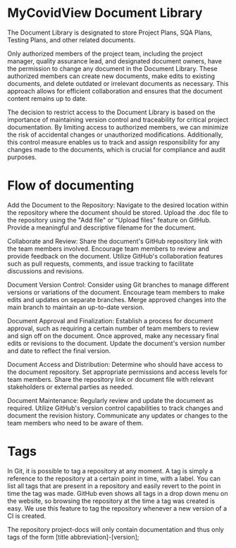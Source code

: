 # MyCovidView Document Library
The Document Library is designated to store Project Plans, SQA Plans, Testing Plans, and other related documents.

Only authorized members of the project team, including the project manager, quality assurance lead, and designated document owners, have the permission to change any document in the Document Library. These authorized members can create new documents, make edits to existing documents, and delete outdated or irrelevant documents as necessary. This approach allows for efficient collaboration and ensures that the document content remains up to date.

The decision to restrict access to the Document Library is based on the importance of maintaining version control and traceability for critical project documentation. By limiting access to authorized members, we can minimize the risk of accidental changes or unauthorized modifications. Additionally, this control measure enables us to track and assign responsibility for any changes made to the documents, which is crucial for compliance and audit purposes.


# Flow of documenting

Add the Document to the Repository:
Navigate to the desired location within the repository where the document should be stored.
Upload the .doc file to the repository using the "Add file" or "Upload files" feature on GitHub.
Provide a meaningful and descriptive filename for the document.

Collaborate and Review:
Share the document's GitHub repository link with the team members involved.
Encourage team members to review and provide feedback on the document.
Utilize GitHub's collaboration features such as pull requests, comments, and issue tracking to facilitate discussions and revisions.

Document Version Control:
Consider using Git branches to manage different versions or variations of the document.
Encourage team members to make edits and updates on separate branches.
Merge approved changes into the main branch to maintain an up-to-date version.

Document Approval and Finalization:
Establish a process for document approval, such as requiring a certain number of team members to review and sign off on the document.
Once approved, make any necessary final edits or revisions to the document.
Update the document's version number and date to reflect the final version.

Document Access and Distribution:
Determine who should have access to the document repository.
Set appropriate permissions and access levels for team members.
Share the repository link or document file with relevant stakeholders or external parties as needed.

Document Maintenance:
Regularly review and update the document as required.
Utilize GitHub's version control capabilities to track changes and document the revision history.
Communicate any updates or changes to the team members who need to be aware of them.



# Tags

In Git, it is possible to tag a repository at any moment. A tag is simply a reference to the repository at a certain point in time, with a label. You can list all tags that are present in a repository and easily revert to the point in time the tag was made. GitHub even shows all tags in a drop down menu on the website, so browsing the repository at the time a tag was created is easy. We use this feature to tag the repository whenever a new version of a CI is created.

The repository project-docs will only contain documentation and thus only tags of the form [title abbreviation]-[version];
